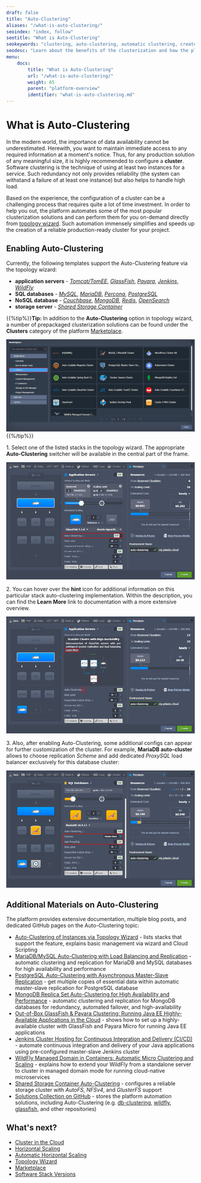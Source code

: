 ```yaml
---
draft: false
title: "Auto-Clustering"
aliases: "/what-is-auto-clustering/"
seoindex: "index, follow"
seotitle: "What is Auto-Clustering"
seokeywords: "clustering, auto-clustering, automatic clustering, create cluster, software cluster, automatic clusterization, software auto-clustering, application clusterization, database replication, software clustering"
seodesc: "Learn about the benefits of the clusterization and how the platform automates the process to significantly simplify and speed up the creation of a reliable production-ready cluster for your project."
menu:
    docs:
        title: "What is Auto-Clustering"
        url: "/what-is-auto-clustering/"
        weight: 65
        parent: "platform-overview"
        identifier: "what-is-auto-clustering.md"
---
```


# What is Auto-Clustering

In the modern world, the importance of data availability cannot be underestimated. Herewith, you want to maintain immediate access to any required information at a moment's notice. Thus, for any production solution of any meaningful size, it is highly recommended to configure a **cluster**. Software clustering is the technique of using at least two instances for a service. Such redundancy not only provides reliability (the system can withstand a failure of at least one instance) but also helps to handle high load.

Based on the experience, the configuration of a cluster can be a challenging process that requires quite a lot of time investment. In order to help you out, the platform automates some of the most popular clusterization solutions and can perform them for you on-demand directly from [topology wizard](/setting-up-environment/). Such automation immensely simplifies and speeds up the creation of a reliable production-ready cluster for your project.


## Enabling Auto-Clustering

Currently, the following templates support the Auto-Clustering feature via the topology wizard:
- **application servers** - *[Tomcat/TomEE](/auto-clustering/#tomcattomee)*, *[GlassFish](/auto-clustering/#glassfish)*, *[Payara](/auto-clustering/#payara)*, *[Jenkins](/auto-clustering/#jenkins)*, *[WildFly](/auto-clustering/#wildfly)*
- **SQL databases** - *[MySQL](/auto-clustering/#mysql)*, *[MariaDB](/auto-clustering/#mariadb)*, *[Percona](/auto-clustering/#percona)*, *[PostgreSQL](/auto-clustering/#postgresql)*
- **NoSQL database** - *[Couchbase](/auto-clustering/#couchbase)*, *[MongoDB](/auto-clustering/#mongodb)*, *[Redis](/auto-clustering/#redis)*, *[OpenSearch](/auto-clustering/#opensearch)*
- **storage server** - *[Shared Storage Container](/auto-clustering/#shared-storage-container)*

{{%tip%}}**Tip:** In addition to the **Auto-Clustering** option in topology wizard, a number of prepackaged clusterization solutions can be found under the **Clusters** category of the platform [Marketplace](/marketplace/).

![clusters in marketplace](01-clusters-in-marketplace.png){{%/tip%}}

1\. Select one of the listed stacks in the topology wizard. The appropriate **Auto-Clustering** switcher will be available in the central part of the frame.

![stack auto-clustering in topology wizard](02-stack-auto-clustering-in-topology-wizard.png)

2\. You can hover over the **hint** icon for additional information on this particular stack auto-clustering implementation. Within the description, you can find the **Learn More** link to documentation with a more extensive overview.

![auto-cluster description](03-auto-cluster-description.png)

3\. Also, after enabling Auto-Clustering, some additional configs can appear for further customization of the cluster. For example, **MariaDB auto-cluster** allows to choose replication *Scheme* and add dedicated *ProxySQL* load balancer exclusively for this database cluster:

![auto-cluster additional configs](04-auto-cluster-additional-configs.png)


## Additional Materials on Auto-Clustering

The platform provides extensive documentation, multiple blog posts, and dedicated GitHub pages on the Auto-Clustering topic:
- [Auto-Clustering of Instances via Topology Wizard](/auto-clustering/) - lists stacks that support the feature, explains basic management via wizard and Cloud Scripting
- [MariaDB/MySQL Auto-Сlustering with Load Balancing and Replication](https://www.virtuozzo.com/company/blog/mysql-mariadb-database-auto-clustering-cloud-hosting/) - automatic clustering and replication for MariaDB and MySQL databases for high availability and performance
- [PostgreSQL Auto-Clustering with Asynchronous Master-Slave Replication](https://www.virtuozzo.com/company/blog/postgresql-auto-clustering-master-slave-replication/) - get multiple copies of essential data within automatic master-slave replication for PostgreSQL database
- [MongoDB Replica Set Auto-Сlustering for High Availability and Performance](/mongodb-auto-clustering/) - automatic clustering and replication for MongoDB databases for redundancy, automated failover, and high-availability
- [Out-of-Box GlassFish & Payara Clustering: Running Java EE Highly-Available Applications in the Cloud](https://www.virtuozzo.com/company/blog/glassfish-payara-auto-clustering-cloud-hosting/) - shows how to set up a highly-available cluster with GlassFish and Payara Micro for running Java EE applications
- [Jenkins Cluster Hosting for Continuous Integration and Delivery (CI/CD)](https://www.virtuozzo.com/company/blog/jenkins-cluster-hosting-continuous-integration-delivery/) - automate continuous integration and delivery of your Java applications using pre-configured master-slave Jenkins cluster
- [WildFly Managed Domain in Containers: Automatic Micro Clustering and Scaling](https://www.virtuozzo.com/company/blog/wildfly-managed-domain-in-containers-auto-micro-clustering-and-scaling/) - explains how to extend your WildFly from a standalone server to cluster in managed domain mode for running cloud-native microservices
- [Shared Storage Container Auto-Clustering](/shared-storage-container/) - configures a reliable storage cluster with *AutoFS*, *NFSv4*, and *GlusterFS* support
- [Solutions Collection on GitHub](https://github.com/jelastic-jps) - stores the platform automation solutions, including Auto-Clustering (e.g. [db-clustering](https://github.com/jelastic-jps/db-clustering), [wildfly](https://github.com/jelastic-jps/wildfly), [glassfish](https://github.com/jelastic-jps/glassfish), and other repositories)


## What's next?

- [Cluster in the Cloud](/cluster-in-cloud/)
- [Horizontal Scaling](/horizontal-scaling/)
- [Automatic Horizontal Scaling](/automatic-horizontal-scaling/)
- [Topology Wizard](/setting-up-environment/)
- [Marketplace](/marketplace/)
- [Software Stack Versions](/software-stacks-versions/)